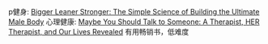 p健身: [Bigger Leaner Stronger: The Simple Science of Building the Ultimate Male Body](https://www.amazon.com/dp/1938895304)
心理健康: [Maybe You Should Talk to Someone: A Therapist, HER Therapist, and Our Lives Revealed](https://www.amazon.com/dp/1328662055)
	有用畅销书，低难度
